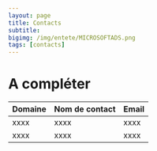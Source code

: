 ```yaml
---
layout: page
title: Contacts
subtitle:
bigimg: /img/entete/MICROSOFTADS.png
tags: [contacts]
---
```


# A compléter

| Domaine | Nom de contact | Email |
| :------ |:--- | :--- |
| xxxx  | xxxx  | xxxx  |
| xxxx  | xxxx  | xxxx  |
